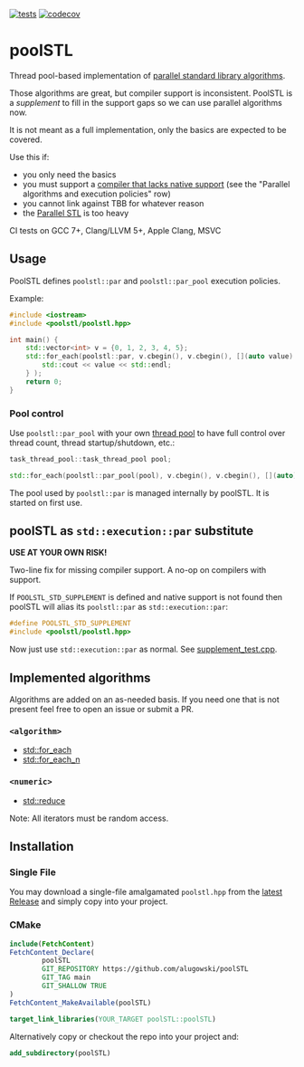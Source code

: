 [![tests](https://github.com/alugowski/poolSTL/actions/workflows/tests.yml/badge.svg)](https://github.com/alugowski/poolSTL/actions/workflows/tests.yml)
[![codecov](https://codecov.io/gh/alugowski/poolSTL/branch/main/graph/badge.svg?token=zB7yN8NwUc)](https://codecov.io/gh/alugowski/poolSTL)

# poolSTL

Thread pool-based implementation of [parallel standard library algorithms](https://en.cppreference.com/w/cpp/algorithm).

Those algorithms are great, but compiler support is inconsistent.
PoolSTL is a *supplement* to fill in the support gaps so we can use parallel algorithms now.

It is not meant as a full implementation, only the basics are expected to be covered.

Use this if:
* you only need the basics
* you must support a [compiler that lacks native support](https://en.cppreference.com/w/cpp/compiler_support/17) (see the "Parallel algorithms and execution policies" row)
* you cannot link against TBB for whatever reason
* the [Parallel STL](https://www.intel.com/content/www/us/en/developer/articles/guide/get-started-with-parallel-stl.html) is too heavy

CI tests on GCC 7+, Clang/LLVM 5+, Apple Clang, MSVC
## Usage

PoolSTL defines `poolstl::par` and `poolstl::par_pool` execution policies.

Example:
```c++
#include <iostream>
#include <poolstl/poolstl.hpp>

int main() {
    std::vector<int> v = {0, 1, 2, 3, 4, 5};
    std::for_each(poolstl::par, v.cbegin(), v.cbegin(), [](auto value) {
        std::cout << value << std::endl;
    } );
    return 0;
}

```

### Pool control

Use `poolstl::par_pool` with your own [thread pool](https://github.com/alugowski/task-thread-pool) to have full control over thread count, thread startup/shutdown, etc.:

```c++
task_thread_pool::task_thread_pool pool;

std::for_each(poolstl::par_pool(pool), v.cbegin(), v.cbegin(), [](auto) {});
```

The pool used by `poolstl::par` is managed internally by poolSTL. It is started on first use.

## poolSTL as `std::execution::par` substitute
**USE AT YOUR OWN RISK!**

Two-line fix for missing compiler support. A no-op on compilers with support.

If `POOLSTL_STD_SUPPLEMENT` is defined and native support is not found then poolSTL will alias its `poolstl::par` as `std::execution::par`:

```c++
#define POOLSTL_STD_SUPPLEMENT
#include <poolstl/poolstl.hpp>
```

Now just use `std::execution::par` as normal. See [supplement_test.cpp](tests/supplement_test.cpp).

## Implemented algorithms
Algorithms are added on an as-needed basis. If you need one that is not present feel free to open an issue or submit a PR.

### `<algorithm>`
* [std::for_each](https://en.cppreference.com/w/cpp/algorithm/for_each)
* [std::for_each_n](https://en.cppreference.com/w/cpp/algorithm/for_each_n)

### `<numeric>`
* [std::reduce](https://en.cppreference.com/w/cpp/algorithm/reduce)

Note: All iterators must be random access.

## Installation

### Single File

You may download a single-file amalgamated `poolstl.hpp` from the [latest Release](https://github.com/alugowski/poolSTL/releases) and simply copy into your project.

### CMake

```cmake
include(FetchContent)
FetchContent_Declare(
        poolSTL
        GIT_REPOSITORY https://github.com/alugowski/poolSTL
        GIT_TAG main
        GIT_SHALLOW TRUE
)
FetchContent_MakeAvailable(poolSTL)

target_link_libraries(YOUR_TARGET poolSTL::poolSTL)
```

Alternatively copy or checkout the repo into your project and:
```cmake
add_subdirectory(poolSTL)
```